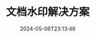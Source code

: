 ---
############################# Static ############################
layout: "family"
date:  2024-05-06T23:13:46
draft: false

product: "Watermark"
product_tag: "watermark"

lang: zh

############################# Head ############################
head_title: "文档水印 C# Java Node.js | 添加水印"
head_description: "为 PDF、图像和文档添加水印。Microsoft Office、PDF、OpenDocument、图像等的水印解决方案"

############################# Header ############################
title: "文档水印解决方案"
description:  |
  为您的文档和图像添加文本和图像水印。

  以方便的方式搜索和修改文档水印。

  获取有关文档中显示的水印的信息。

############################# Supported Platforms ###############################
supported_platforms:
  enable: true
  head_title: "选择您的平台"
  title: "平台独立性"
  description: "GroupDocs.Watermark 库支持以下操作系统和框架："
  details_link_title: "了解更多"

  items:
    # items loop
    - title: ".NET"
      description: GroupDocs.Watermark .NET 
      color: "blue"
      tag: "net"
      link: "/watermark/net/"
      features_link: "https://docs.groupdocs.com/watermark/net/system-requirements/"
      features:
          # features loop
          - rows: "4"
            content: |
                    .NET Framework 4.6.2 or higher <br> .NET Core 2.0 or higher <br> .NET 6.0 or higher
      
          # features loop
          - rows: "1"
            content: |
                    Windows <br> Linux <br> Mac OS
      
          # features loop
          - rows: "3"
            content: |
                    Microsoft Visual Studio <br> JetBrains Rider
      
          # features loop
          - rows: "1"
            content: |
                    50+ file formats
      

    # items loop
    - title: "Java"
      description: GroupDocs.Watermark Java
      color: "red"
      tag: "java"
      link: "/watermark/java/"
      features_link: "https://docs.groupdocs.com/watermark/java/system-requirements/"
      features:
          # features loop
          - rows: "4"
            content: |
                    Java 8 or higher <br> Kotlin
      
          # features loop
          - rows: "1"
            content: |
                    Windows <br> Linux <br> Mac OS
      
          # features loop
          - rows: "3"
            content: |
                    IntelliJ IDEA <br> Eclipse <br> NetBeans
      
          # features loop
          - rows: "1"
            content: |
                    50+ file formats

    # items loop
    - title: "Node.js"
      description: GroupDocs.Watermark Node.js
      color: "green"
      tag: "nodejs-java"
      link: "/watermark/nodejs-java/"
      features_link: "https://docs.groupdocs.com/watermark/nodejs-java/system-requirements/"
      features:
          # features loop
          - rows: "4"
            content: |
                    Node.js 16+ and J2SE 8.0 (1.8)+
      
          # features loop
          - rows: "1"
            content: |
                    Windows <br> Linux <br> Mac OS
      
          # features loop
          - rows: "3"
            content: |
                    Atom <br> Visual Studio Code <br> 任何其他文本编辑器
      
          # features loop
          - rows: "1"
            content: |
                    50+ file formats

############################# Features ###############################
features:
  enable: true
  title: "GroupDocs.Watermark 功能审查"
  description: "该库旨在添加、搜索和更新流行文档格式的各种水印类型。"

  items:
    # items loop
    - icon: "protect"
      title: "使用水印保护文件"
      content: "在您的业务文档中添加文本和图像水印。"

    # items loop
    - icon: "search"
      title: "搜索现有水印"
      content: "获取有关先前在文档中放置的水印的详细信息。"

    # items loop
    - icon: "manipulate"
      title: "操作文档水印"
      content: "控制文本、样式、图像和其他水印功能。"

    # items loop
    - icon: "additional"
      title: "各种附加功能"
      content: "获取文档信息、更新超链接或页面背景等"

############################# Code Samples ###############################
code_samples:
  enable: true
  title: "通过水印保护文档"
  description: "GroupDocs.Watermark 典型的操作代码示例。"

  items:
    # items loop
    - title: "创建水印。"
      content: "要向文档添加水印，请提供目标文件的路径。要在特定页面上获得自定义水印，您可以选择许多选项。"
      samples:
          # samples loop
          - language: "C#"
            color: "blue"
            content: |
                    <code class="language-csharp" data-lang="csharp">
                        // 指定要添加水印的文档

                        using (Watermarker watermarker = new Watermarker("source.docx"))
                        {
                          // 创建水印对象
                          TextWatermark watermark = new TextWatermark("top secret", new Font("Arial", 36));

                          // 设置水印选项
                          watermark.ForegroundColor = Color.Red;
                          watermark.HorizontalAlignment = HorizontalAlignment.Center;
                          watermark.VerticalAlignment = VerticalAlignment.Center;

                          // 添加水印并保存处理后的文件
                          watermarker.Add(watermark);
                          watermarker.Save("result.docx");
                        }                    
                    </code>

          # samples loop
          - language: "Java"
            color: "red"
            content: |
                    <code class="language-java" data-lang="java">
                        // 指定要添加水印的文档

                        Watermarker watermarker = new Watermarker("source.docx");

                        // 创建水印对象
                        TextWatermark watermark = new TextWatermark("top secret", new Font("Arial", 36));

                        // 设置水印选项
                        watermark.setForegroundColor(Color.getRed());
                        watermark.setHorizontalAlignment(HorizontalAlignment.Center);
                        watermark.setVerticalAlignment(VerticalAlignment.Center);

                        // 添加水印并保存处理后的文件
                        watermarker.add(watermark);
                        watermarker.save("result.docx");
                        watermarker.close();

                    </code>

          # samples loop
          - language: "TypeScript"
            color: "green"
            content: |
                    <code class="language-java" data-lang="javascript">
                        // 指定要添加水印的文档

                        const watermarker = new Watermarker("source.docx");
    
                        // 创建水印对象
                        const watermark = new TextWatermark("top secret", new Font("Arial", 36));

                        // 设置水印选项
                        watermark.setForegroundColor(Color.getRed());
                        watermark.setHorizontalAlignment(HorizontalAlignment.Center);
                        watermark.setVerticalAlignment(VerticalAlignment.Center);

                        // 添加水印并保存处理后的文件
                        watermarker.add(watermark);
                        watermarker.save("result.docx");                        

                    </code>

############################# Supported Formats ###############################
formats:
  enable: true
  title: "支持 50 多种文件格式"
  description: "GroupDocs.Watermark 为常用文档和文件格式提供水印。"

############################# Metrics ###############################
metrics:
  enable: true
  title: "我们的图书馆统计数据"
  description: "深入研究关键指标，深入了解我们的成就、影响力和增长。"

  items:
    # items loop
    - number: "50+"
      title: "支持的格式"
      content: "该库能够处理 50 多种最流行的文件格式。"

    # items loop
    - number: "800k"
      title: "NuGet 次下载"
      content: ".NET 的 GroupDocs.Watermark 是一个受欢迎的库，在 NuGet 上的下载量超过80万次。"

    # items loop
    - number: "15k"
      title: "Maven 下载"
      content: "GroupDocs.Watermark 在 Maven 上的下载量超过 1.5 万次，是 Java 个开发者的热门选择。"

    # items loop
    - number: "140+"
      title: "快乐的顾客"
      content: "全球的个人开发人员和顶级公司更喜欢我们的库来构建创新的解决方案。"


############################# Customers ###############################
customers:
  enable: true
  title: "我们满意的客户"
  description: "GroupDocs 个图书馆由全球知名和杰出品牌使用。"

  items:
    # items loop
    - title: "BenQ Corporation"
      logo: "benq"
      
    # items loop
    - title: "Nasdaq Stock Market"
      logo: "nasdaq"
      
    # items loop
    - title: "AT&T Inc."
      logo: "att"
      
    # items loop
    - title: "Customer logo AstraZeneca"
      logo: "astrazeneca"
      
    # items loop
    - title: "Central Bank of Argentina"
      logo: "argentinacentralbank"
      
    # items loop
    - title: "Roche Holding AG"
      logo: "roche"
      
    # items loop
    - title: "Capita"
      logo: "capita"
      
    # items loop
    - title: "Axa S.A."
      logo: "axa"
      
    # items loop
    - title: "Instructure Inc."
      logo: "instructure"
      
    # items loop
    - title: "Wipro"
      logo: "wipro"


############################# Actions ###############################
actions:
  enable: true
  title: "准备好开始了吗？"
  description: "在您的平台上免费试用 GroupDocs.Watermark 项功能"

  items:
    # items loop
    - title: ".NET"
      color: "blue"
      link: "/watermark/net/"

    # items loop
    - title: "Java"
      color: "red"
      link: "/watermark/java/"

    # items loop
    - title: "Node.js"
      color: "green"
      link: "/watermark/nodejs-java/"      

############################# FAQ ###############################
faq:
  enable: true
  title: "经常问的问题"
  description: "查看我们的常见问题解答"

  items:
    # items loop
    - question: "GroupDocs.Watermark 是否需要外部库来进行文档处理？"
      answer: "GroupDocs.Watermark 可独立运行，无需像 Adobe Acrobat、Microsoft Office 等第三方软件。"

    # items loop
    - question: "我可以在购买前测试 GroupDocs.Watermark 个功能吗？"
      answer: "是的，GroupDocs.Watermark 提供免费试用！安装并试用一下，但请记住：试用版会在您的文档中添加 “试用徽章”，仅处理前 3 页。想要完整的体验吗？获得 30 天免费临时许可证以获得全部功能。请参阅 [临时许可](https://purchase.groupdocs.com/temporary-license/) 下的详细信息。"

    # items loop
    - question: "提供了哪些许可证类型？"
      answer: "需要 GroupDocs.Watermark 许可证？我们有选择！根据许多选项从许可证中进行选择。您团队中的开发者人数。部署地点，例如单一办公室或远程工作场所。终端客户分发是否需要与客户共享 SDK/API？或者，还有按月使用的许可证：仅按使用计量套餐的使用量付费。深入研究，找到完美的 [价格](https://purchase.groupdocs.com/pricing/watermark/net/)。"

############################# Cloud Links ###############################
cloud_links:
  enable: true
  title: "GroupDocs.Watermark 低代码 API"
  description: "您的应用程序使用我们基于云的 REST API 为文件添加水印。"
  
  items:
    # items loop
    - title: "GroupDocs.Watermark Cloud for cURL"
      content: "使用 cURL REST 完整 API 为 PDF、Word、Excel、PowerPoint、JPEG 和其他流行的文件格式添加水印。"
      icon: "groupdocs_watermark-for-curl"
      link: "https://products.groupdocs.cloud/watermark/curl"

    # items loop
    - title: "GroupDocs.Watermark Cloud for .NET"
      content: "使用适用于 .NET 的 Cloud SDK 提供的文档水印功能，为您的 .NET 个应用程序提供水印功能。自行保护业务文档。"
      icon: "groupdocs_watermark-for-net"
      link: "https://products.groupdocs.cloud/watermark/net"

    # items loop
    - title: "GroupDocs.Watermark Cloud for Java"
      content: "GroupDocs.Watermark 专为 Java 设计的 SDK 为您的 Java 个应用程序和业务文件提供了新的可能性。"
      icon: "groupdocs_watermark-for-java"
      link: "https://products.groupdocs.cloud/watermark/java"

############################# App links ###############################
app_links:
  enable: true
  title: "GroupDocs.Watermark 个 Web 应用程序"
  description: "GroupDocs 授予对 Web 应用程序的访问权限，以便为您的文档添加水印。超过50种流行的文件格式可以在你最喜欢的浏览器中免费添加水印。"

  items:
    # items loop
    - title: "GroupDocs.Watermark Total"
      content: "在线工具，可从任何设备向文档添加水印。"
      icon: "groupdocs_watermark-app"
      link: "https://products.groupdocs.app/watermark/total"

    # items loop
    - title: "GroupDocs.Watermark DOCX"
      content: "在线水印 MS Word DOCX。"
      icon: "groupdocs_words-app"
      link: "https://products.groupdocs.app/watermark/docx"

    # items loop
    - title: "GroupDocs.Watermark PDF"
      content: "在线保护 PDF 个文档。"
      icon: "groupdocs_pdf-app"
      link: "https://products.groupdocs.app/watermark/pdf"


      


---